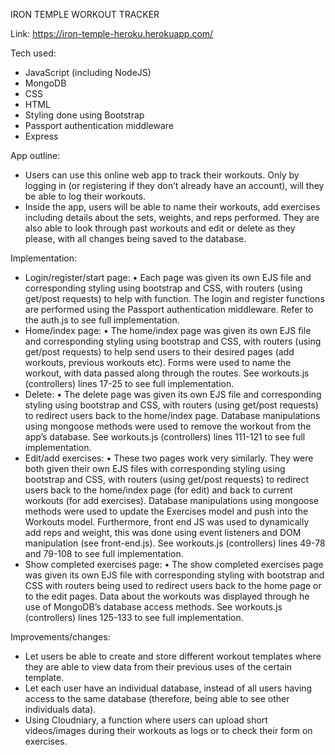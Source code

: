 IRON TEMPLE WORKOUT TRACKER

Link: https://iron-temple-heroku.herokuapp.com/

Tech used: 
-	JavaScript (including NodeJS)
-	MongoDB
-	CSS
-	HTML
-	Styling done using Bootstrap
-	Passport authentication middleware
-	Express


App outline:
-	Users can use this online web app to track their workouts. Only by logging in (or registering if they don’t already have an account), will they be able to log their workouts. 
-	Inside the app, users will be able to name their workouts, add exercises including details about the sets, weights, and reps performed. They are also able to look through past workouts and edit or delete as they please, with all changes being saved to the database.  


Implementation: 
-	Login/register/start page: 
    •	Each page was given its own EJS file and corresponding styling using bootstrap and CSS, with routers (using get/post requests) to help with function. The login and register functions are performed using the Passport authentication middleware. Refer to the auth.js to see full implementation. 
-	Home/index page:
    •	The home/index page was given its own EJS file and corresponding styling using bootstrap and CSS, with routers (using get/post requests) to help send users to their desired pages (add workouts, previous workouts etc). Forms were used to name the workout, with data passed along through the routes. See workouts.js (controllers) lines 17-25 to see full implementation. 
-	Delete:
    •	The delete page was given its own EJS file and corresponding styling using bootstrap and CSS, with routers (using get/post requests) to redirect users back to the home/index page.  Database manipulations using mongoose methods were used to remove the workout from the app’s database. See workouts.js (controllers) lines 111-121 to see full implementation. 
-	Edit/add exercises:
    •	These two pages work very similarly. They were both given their own EJS files with corresponding styling using bootstrap and CSS, with routers (using get/post requests) to redirect users back to the home/index page (for edit) and back to current workouts (for add exercises).  Database manipulations using mongoose methods were used to update the Exercises model and push into the Workouts model. Furthermore, front end JS was used to dynamically add reps and weight, this was done using event listeners and DOM manipulation (see front-end.js). See workouts.js (controllers) lines 49-78 and 79-108 to see full implementation. 
-	Show completed exercises page: 
    •	The show completed exercises page was given its own EJS file with corresponding styling with bootstrap and CSS with routers being used to redirect users back to the home page or to the edit pages.  Data about the workouts was displayed through he use of MongoDB’s database access methods. See workouts.js (controllers) lines 125-133 to see full implementation. 

Improvements/changes:
-	Let users be able to create and store different workout templates where they are able to view data from their previous uses of the certain template. 
-	Let each user have an individual database, instead of all users having access to the same database (therefore, being able to see other individuals data). 
-	Using Cloudniary, a function where users can upload short videos/images during their workouts as logs or to check their form on exercises. 
